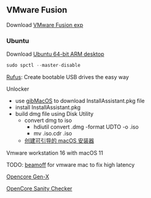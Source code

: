 ## VMware Fusion

Download [VMware Fusion exp](https://download3.vmware.com/software/fusion/file/VMware-Fusion-e.x.p-18656771_arm64.dmg?HashKey=b41c9f29187dd42821e5257f50a98234&params=%7B%22custnumber%22%3A%22dGh0QGhlamRoaA%3D%3D%22%2C%22sourcefilesize%22%3A%2283.12+MB%22%2C%22dlgcode%22%3A%22FUS-PUBTP-2021H1%22%2C%22languagecode%22%3A%22cn%22%2C%22source%22%3A%22BETA%22%2C%22downloadtype%22%3A%22manual%22%2C%22eula%22%3A%22N%22%2C%22downloaduuid%22%3A%22dc0b4fcc-3b04-4841-83b1-9f8a01acad59%22%2C%22purchased%22%3A%22N%22%2C%22dlgtype%22%3A%22Open+Source%22%2C%22productversion%22%3A%22e.x.p%22%7D&AuthKey=1638719890_92446012bfe61cc3ac2242802f23924e)

### Ubuntu

Download [Ubuntu 64-bit ARM desktop](https://cdimage.ubuntu.com/daily-live/current/jammy-desktop-arm64.iso)

```c
sudo spctl --master-disable
```

[Rufus](https://rufus.ie/zh/): Create bootable USB drives the easy way


Unlocker


- use [gibMacOS](https://github.com/aeonme/gibMacOS) to download InstallAssistant.pkg file
- install InstallAssistant.pkg
- build dmg file using Disk Utility
  - convert dmg to iso
    - hdiutil convert .dmg -format UDTO -o .iso
    - mv .iso.cdr .iso
  - [创建可引导的 macOS 安装器](https://support.apple.com/zh-cn/HT201372)



Vmware workstation 16 with macOS 11




TODO: [beamoff](https://github.com/JasF/beamoff.git) for vmware mac to fix high latency

[Opencore Gen-X](https://github.com/Pavo-IM/OC-Gen-X)

[OpenCore Sanity Checker](https://opencore.slowgeek.com/)